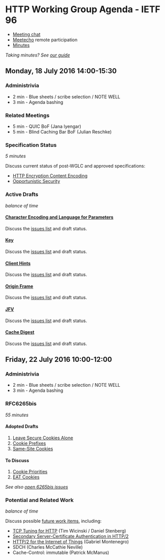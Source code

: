 # HTTP Working Group Agenda - IETF 96

* [Meeting chat](xmpp:httpbis@jabber.ietf.org?join)
* [Meetecho](http://www.meetecho.com/ietf96/httpbis) remote participation
* [Minutes](http://etherpad.tools.ietf.org:9000/p/ietf96-httpbis)

*Taking minutes? See [our guide](https://github.com/httpwg/wiki/wiki/TakingMinutes)*


## Monday, 18 July 2016 14:00-15:30

### Administrivia

* 2 min - Blue sheets / scribe selection / NOTE WELL
* 3 min - Agenda bashing


### Related Meetings

* 5 min - QUIC BoF (Jana Iyengar)
* 5 min - Blind Caching Bar BoF (Julian Reschke)


### Specification Status

*5 minutes*

Discuss current status of post-WGLC and approved specifications:

- [HTTP Encryption Content Encoding](https://tools.ietf.org/html/draft-ietf-httpbis-encryption-encoding)
- [Opportunistic Security](https://tools.ietf.org/html/draft-ietf-httpbis-http2-encryption)


### Active Drafts

*balance of time*

#### [Character Encoding and Language for Parameters](https://tools.ietf.org/html/draft-ietf-httpbis-rfc5987bis)

Discuss the [issues list](https://github.com/httpwg/http-extensions/issues?q=is%3Aopen+is%3Aissue+label%3rfc5987bis) and draft status.


#### [Key](https://tools.ietf.org/html/draft-ietf-httpbis-key)

Discuss the [issues list](https://github.com/httpwg/http-extensions/issues?q=is%3Aopen+is%3Aissue+label%3Akey) and draft status.


#### [Client Hints](https://tools.ietf.org/html/draft-ietf-httpbis-client-hints)

Discuss the [issues list](https://github.com/httpwg/http-extensions/issues?q=is%3Aopen+is%3Aissue+label%3Aclient-hints) and draft status.


#### [Origin Frame](https://tools.ietf.org/html/draft-ietf-httpbis-client-hints)

Discuss the [issues list](https://github.com/httpwg/http-extensions/issues?q=is%3Aopen+is%3Aissue+label%3Aorigin-frame) and draft status.


#### [JFV](https://tools.ietf.org/html/draft-ietf-httpbis-jfv)

Discuss the [issues list](https://github.com/httpwg/http-extensions/issues?q=is%3Aopen+is%3Aissue+label%3Ajfv) and draft status.


#### [Cache Digest](https://tools.ietf.org/html/draft-ietf-httpbis-cache-digest)

Discuss the [issues list](https://github.com/httpwg/http-extensions/issues?q=is%3Aopen+is%3Aissue+label%3Acache-digest) and draft status.



## Friday, 22 July 2016 10:00-12:00

### Administrivia

* 2 min - Blue sheets / scribe selection / NOTE WELL
* 3 min - Agenda bashing


### RFC6265bis

*55 minutes*

#### Adopted Drafts

1. [Leave Secure Cookies Alone](http://httpwg.org/http-extensions/draft-ietf-httpbis-cookie-alone.html)
2. [Cookie Prefixes](https://httpwg.github.io/http-extensions/draft-ietf-httpbis-cookie-prefixes.html)
3. [Same-Site Cookies](https://tools.ietf.org/html/draft-west-first-party-cookies)


#### To Discuss

1. [Cookie Priorities](https://tools.ietf.org/html/draft-west-cookie-priority)
2. [EAT Cookies](https://tools.ietf.org/html/draft-thomson-http-omnomnom)

*See also [open 6265bis issues](https://github.com/httpwg/http-extensions/issues?q=is%3Aissue+is%3Aopen+label%3A6265bis)*


### Potential and Related Work

*balance of time*

Discuss possible [future work items](https://github.com/httpwg/wiki/wiki/WatchList), including:

* [TCP Tuning for HTTP](https://tools.ietf.org/html/draft-stenberg-httpbis-tcp) (Tim Wicinski / Daniel Stenberg)
* [Secondary Server-Certificate Authentication in HTTP/2](https://tools.ietf.org/html/draft-bishop-httpbis-http2-additional-certs)
* [HTTP/2 for the Internet of Things](https://tools.ietf.org/html/draft-montenegro-httpbis-h2ot-00) (Gabriel Montenegro)
* SDCH (Charles McCathie Neville)
* Cache-Control: immutable (Patrick McManus)